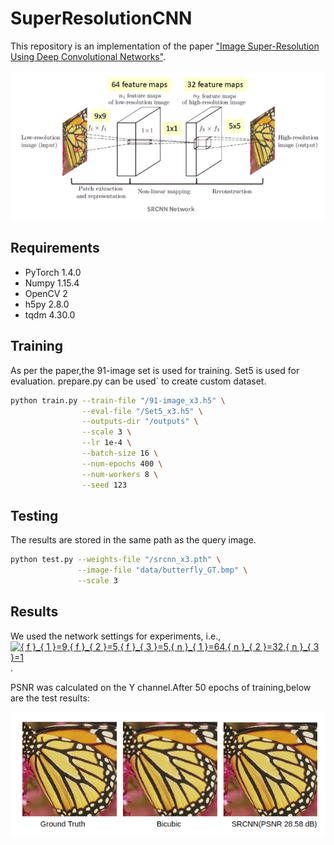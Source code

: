 # SuperResolutionCNN

This repository is an implementation of the paper ["Image Super-Resolution Using Deep Convolutional Networks"](https://arxiv.org/pdf/1501.00092.pdf).

<center><img src="./imgs/structure.png"></center>

## Requirements

- PyTorch 1.4.0
- Numpy 1.15.4
- OpenCV 2
- h5py 2.8.0
- tqdm 4.30.0

## Training

As per the paper,the 91-image set is used for training. Set5 is used for evaluation.
prepare.py can be used` to create custom dataset.

```bash
python train.py --train-file "/91-image_x3.h5" \
                --eval-file "/Set5_x3.h5" \
                --outputs-dir "/outputs" \
                --scale 3 \
                --lr 1e-4 \
                --batch-size 16 \
                --num-epochs 400 \
                --num-workers 8 \
                --seed 123                
```

## Testing

The results are stored in the same path as the query image.

```bash
python test.py --weights-file "/srcnn_x3.pth" \
               --image-file "data/butterfly_GT.bmp" \
               --scale 3
```

## Results

We used the network settings for experiments, i.e., <a href="https://www.codecogs.com/eqnedit.php?latex={&space;f&space;}_{&space;1&space;}=9,{&space;f&space;}_{&space;2&space;}=5,{&space;f&space;}_{&space;3&space;}=5,{&space;n&space;}_{&space;1&space;}=64,{&space;n&space;}_{&space;2&space;}=32,{&space;n&space;}_{&space;3&space;}=1" target="_blank"><img src="https://latex.codecogs.com/gif.latex?{&space;f&space;}_{&space;1&space;}=9,{&space;f&space;}_{&space;2&space;}=5,{&space;f&space;}_{&space;3&space;}=5,{&space;n&space;}_{&space;1&space;}=64,{&space;n&space;}_{&space;2&space;}=32,{&space;n&space;}_{&space;3&space;}=1" title="{ f }_{ 1 }=9,{ f }_{ 2 }=5,{ f }_{ 3 }=5,{ n }_{ 1 }=64,{ n }_{ 2 }=32,{ n }_{ 3 }=1" /></a>.

PSNR was calculated on the Y channel.After 50 epochs of training,below are the test results:

![alt text](https://github.com/nihal-rao/super-resolution-CNN/blob/master/imgs/comparison.png)
